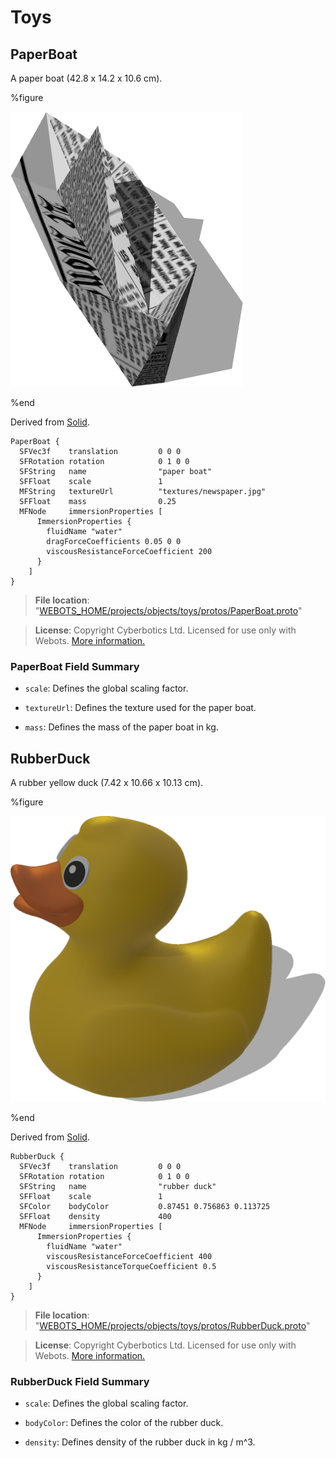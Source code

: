 # Toys

## PaperBoat

A paper boat (42.8 x 14.2 x 10.6 cm).

%figure

![PaperBoat](images/objects/toys/PaperBoat/model.png)

%end

Derived from [Solid](../reference/solid.md).

```
PaperBoat {
  SFVec3f    translation         0 0 0
  SFRotation rotation            0 1 0 0
  SFString   name                "paper boat"
  SFFloat    scale               1
  MFString   textureUrl          "textures/newspaper.jpg"
  SFFloat    mass                0.25
  MFNode     immersionProperties [
      ImmersionProperties {
        fluidName "water"
        dragForceCoefficients 0.05 0 0
        viscousResistanceForceCoefficient 200
      }
    ]
}
```

> **File location**: "[WEBOTS\_HOME/projects/objects/toys/protos/PaperBoat.proto](https://github.com/omichel/webots/tree/master/projects/objects/toys/protos/PaperBoat.proto)"

> **License**: Copyright Cyberbotics Ltd. Licensed for use only with Webots.
[More information.](https://cyberbotics.com/webots_assets_license)

### PaperBoat Field Summary

- `scale`: Defines the global scaling factor.

- `textureUrl`: Defines the texture used for the paper boat.

- `mass`: Defines the mass of the paper boat in kg.

## RubberDuck

A rubber yellow duck (7.42 x 10.66 x 10.13 cm).

%figure

![RubberDuck](images/objects/toys/RubberDuck/model.thumbnail.png)

%end

Derived from [Solid](../reference/solid.md).

```
RubberDuck {
  SFVec3f    translation         0 0 0
  SFRotation rotation            0 1 0 0
  SFString   name                "rubber duck"
  SFFloat    scale               1
  SFColor    bodyColor           0.87451 0.756863 0.113725
  SFFloat    density             400
  MFNode     immersionProperties [
      ImmersionProperties {
        fluidName "water"
        viscousResistanceForceCoefficient 400
        viscousResistanceTorqueCoefficient 0.5
      }
    ]
}
```

> **File location**: "[WEBOTS\_HOME/projects/objects/toys/protos/RubberDuck.proto](https://github.com/omichel/webots/tree/master/projects/objects/toys/protos/RubberDuck.proto)"

> **License**: Copyright Cyberbotics Ltd. Licensed for use only with Webots.
[More information.](https://cyberbotics.com/webots_assets_license)

### RubberDuck Field Summary

- `scale`: Defines the global scaling factor.

- `bodyColor`: Defines the color of the rubber duck.

- `density`: Defines density of the rubber duck in kg / m^3.

